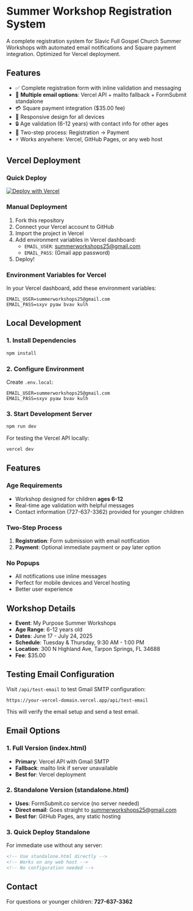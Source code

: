 # Summer Workshop Registration System

A complete registration system for Slavic Full Gospel Church Summer Workshops with automated email notifications and Square payment integration. Optimized for Vercel deployment.

## Features

- ✅ Complete registration form with inline validation and messaging
- 📧 **Multiple email options**: Vercel API + mailto fallback + FormSubmit standalone
- 💳 Square payment integration ($35.00 fee)
- 📱 Responsive design for all devices
- 🔒 Age validation (6-12 years) with contact info for other ages
- 🎯 Two-step process: Registration → Payment
- ⚡ Works anywhere: Vercel, GitHub Pages, or any web host

## Vercel Deployment

### Quick Deploy
[![Deploy with Vercel](https://vercel.com/button)](https://vercel.com/new/clone?repository-url=https://github.com/coolpeter2025/Summer-Workshops)

### Manual Deployment
1. Fork this repository
2. Connect your Vercel account to GitHub
3. Import the project in Vercel
4. Add environment variables in Vercel dashboard:
   - `EMAIL_USER`: summerworkshops25@gmail.com
   - `EMAIL_PASS`: (Gmail app password)
5. Deploy!

### Environment Variables for Vercel
In your Vercel dashboard, add these environment variables:
```
EMAIL_USER=summerworkshops25@gmail.com
EMAIL_PASS=sxyv pyaw bvav kulh
```

## Local Development

### 1. Install Dependencies
```bash
npm install
```

### 2. Configure Environment
Create `.env.local`:
```env
EMAIL_USER=summerworkshops25@gmail.com
EMAIL_PASS=sxyv pyaw bvav kulh
```

### 3. Start Development Server
```bash
npm run dev
```

For testing the Vercel API locally:
```bash
vercel dev
```

## Features

### Age Requirements
- Workshop designed for children **ages 6-12**
- Real-time age validation with helpful messages
- Contact information (727-637-3362) provided for younger children

### Two-Step Process
1. **Registration**: Form submission with email notification
2. **Payment**: Optional immediate payment or pay later option

### No Popups
- All notifications use inline messages
- Perfect for mobile devices and Vercel hosting
- Better user experience

## Workshop Details

- **Event**: My Purpose Summer Workshops
- **Age Range**: 6-12 years old
- **Dates**: June 17 - July 24, 2025
- **Schedule**: Tuesday & Thursday, 9:30 AM - 1:00 PM
- **Location**: 300 N Highland Ave, Tarpon Springs, FL 34688
- **Fee**: $35.00

## Testing Email Configuration

Visit `/api/test-email` to test Gmail SMTP configuration:
```
https://your-vercel-domain.vercel.app/api/test-email
```

This will verify the email setup and send a test email.

## Email Options

### 1. Full Version (index.html)
- **Primary**: Vercel API with Gmail SMTP
- **Fallback**: mailto link if server unavailable
- **Best for**: Vercel deployment

### 2. Standalone Version (standalone.html)  
- **Uses**: FormSubmit.co service (no server needed)
- **Direct email**: Goes straight to summerworkshops25@gmail.com
- **Best for**: GitHub Pages, any static hosting

### 3. Quick Deploy Standalone
For immediate use without any server:
```html
<!-- Use standalone.html directly -->
<!-- Works on any web host -->
<!-- No configuration needed -->
```

## Contact

For questions or younger children: **727-637-3362**